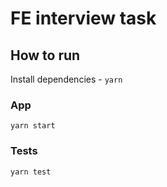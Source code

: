 # FE interview task
## How to run
Install dependencies - `yarn`
### App
`yarn start`
### Tests
`yarn test`
